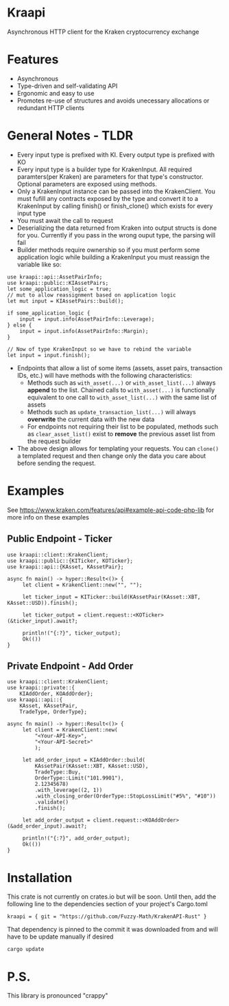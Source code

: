 # Kraapi

Asynchronous HTTP client for the Kraken cryptocurrency exchange

# Features

- Asynchronous
- Type-driven and self-validating API
- Ergonomic and easy to use
- Promotes re-use of structures and avoids unecessary allocations or redundant HTTP clients

# General Notes - TLDR

- Every input type is prefixed with KI. Every output type is prefixed with KO
- Every input type is a builder type for KrakenInput. All required paramters(per Kraken) are
  parameters for that type's constructor. Optional parameters are exposed using methods.
- Only a KrakenInput instance can be passed into the KrakenClient. You must fufill any
  contracts exposed by the type and convert it to a KrakenInput by calling finish() or
  finish_clone() which exists for every input type
- You must await the call to request
- Deserializing the data returned from Kraken into output structs is done for you. Currently if
  you pass in the wrong ouput type, the parsing will fail
- Builder methods require ownership so if you must perform some application logic while
  building a KrakenInput you must reassign the variable like so:
```
use kraapi::api::AssetPairInfo;
use kraapi::public::KIAssetPairs;
let some_application_logic = true;
// mut to allow reassignment based on application logic
let mut input = KIAssetPairs::build();

if some_application_logic {
    input = input.info(AssetPairInfo::Leverage);
} else {
    input = input.info(AssetPairInfo::Margin);
}

// Now of type KrakenInput so we have to rebind the variable
let input = input.finish();
```
- Endpoints that allow a list of some items (assets, asset pairs, transaction IDs, etc.) will
  have methods with the following characteristics:
   - Methods such as `with_asset(...)` or `with_asset_list(...)` always
    **append** to the list. Chained calls to `with_asset(...)` is functionally equivalent to one call
    to `with_asset_list(...)` with the same list of assets
  - Methods such as `update_transaction_list(...)` will always **overwrite** the current data with 
    the new data
  - For endpoints not requiring their list to be populated, methods such as
    `clear_asset_list()` exist to **remove** the previous asset list from the request builder
- The above design allows for templating your requests. You can `clone()` a templated request 
  and then change only the data you care about before sending the request. 
# Examples 
See <https://www.kraken.com/features/api#example-api-code-php-lib> for more info on these
examples

## Public Endpoint - Ticker
```
use kraapi::client::KrakenClient;
use kraapi::public::{KITicker, KOTicker};
use kraapi::api::{KAsset, KAssetPair};

async fn main() -> hyper::Result<()> {
	 let client = KrakenClient::new("", "");

	 let ticker_input = KITicker::build(KAssetPair(KAsset::XBT, KAsset::USD)).finish();

	 let ticker_output = client.request::<KOTicker>(&ticker_input).await?;

	 println!("{:?}", ticker_output);
	 Ok(())
}
```
## Private Endpoint - Add Order
```
use kraapi::client::KrakenClient;
use kraapi::private::{
    KIAddOrder, KOAddOrder};
use kraapi::api::{
    KAsset, KAssetPair,
    TradeType, OrderType};

async fn main() -> hyper::Result<()> {
	 let client = KrakenClient::new(
	     "<Your-API-Key>", 
	     "<Your-API-Secret>"
	     );

	 let add_order_input = KIAddOrder::build(
	     KAssetPair(KAsset::XBT, KAsset::USD),
	     TradeType::Buy,
	     OrderType::Limit("101.9901"),
	     2.12345678)
	     .with_leverage((2, 1))
	     .with_closing_order(OrderType::StopLossLimit("#5%", "#10"))
	     .validate()
	     .finish();

	 let add_order_output = client.request::<KOAddOrder>(&add_order_input).await?;

	 println!("{:?}", add_order_output);
	 Ok(())
}
```
# Installation
This crate is not currently on crates.io but will be soon. Until then, add the following line to the dependencies section of your project's Cargo.toml
```
kraapi = { git = "https://github.com/Fuzzy-Math/KrakenAPI-Rust" }
```
That dependency is pinned to the commit it was downloaded from and will have to be update manually if desired
```
cargo update
```
# P.S.
This library is pronounced "crappy"

